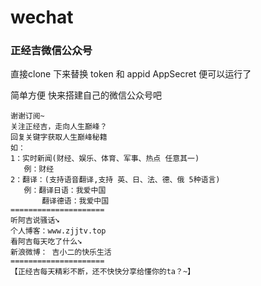 # wechat
### 正经吉微信公众号

直接clone 下来替换 token 和 appid AppSecret 便可以运行了

简单方便 快来搭建自己的微信公众号吧

```$xslt
谢谢订阅~ 
关注正经吉，走向人生巅峰？
回复关键字获取人生巅峰秘籍 
如：
1：实时新闻(财经、娱乐、体育、军事、热点 任意其一) 
   例：财经
2：翻译：(支持语音翻译,支持 英、日、法、德、俄 5种语言) 
   例：翻译日语：我爱中国
       翻译德语：我爱中国
===================== 
听阿吉说骚话➘ 
个人博客：www.zjjtv.top 
看阿吉每天吃了什么➘ 
新浪微博： 吉小二的快乐生活 
=====================
【正经吉每天精彩不断，还不快快分享给懂你的ta？~】

```
